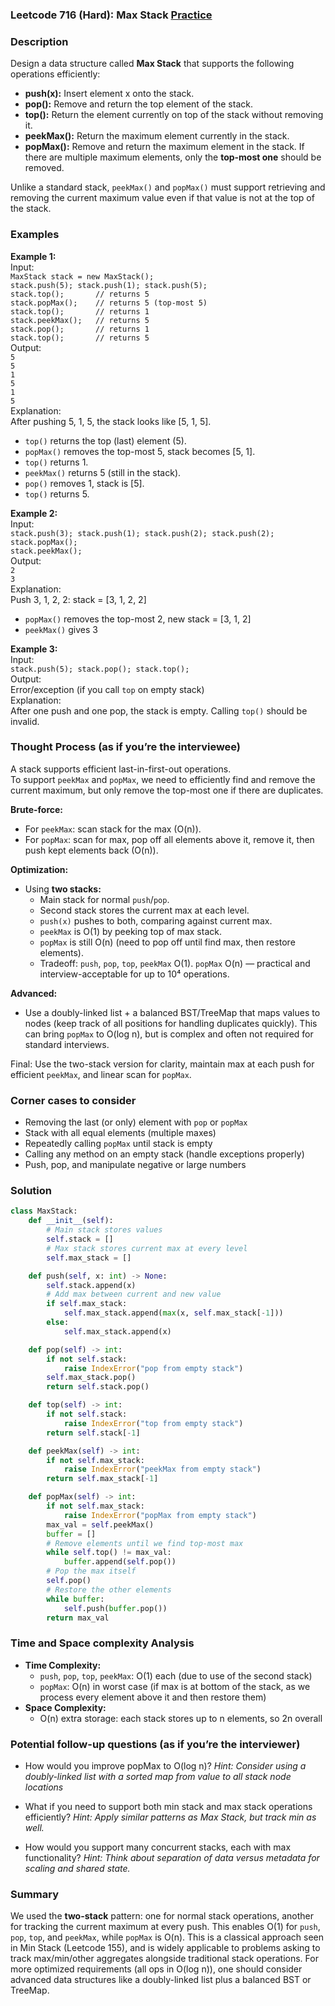 ### Leetcode 716 (Hard): Max Stack [Practice](https://leetcode.com/problems/max-stack)

### Description  
Design a data structure called **Max Stack** that supports the following operations efficiently:
- **push(x):** Insert element x onto the stack.
- **pop():** Remove and return the top element of the stack.
- **top():** Return the element currently on top of the stack without removing it.
- **peekMax():** Return the maximum element currently in the stack.
- **popMax():** Remove and return the maximum element in the stack. If there are multiple maximum elements, only the **top-most one** should be removed.

Unlike a standard stack, `peekMax()` and `popMax()` must support retrieving and removing the current maximum value even if that value is not at the top of the stack.

### Examples  

**Example 1:**  
Input:  
`MaxStack stack = new MaxStack();`  
`stack.push(5); stack.push(1); stack.push(5);`  
`stack.top();       // returns 5`  
`stack.popMax();    // returns 5 (top-most 5)`  
`stack.top();       // returns 1`  
`stack.peekMax();   // returns 5`  
`stack.pop();       // returns 1`  
`stack.top();       // returns 5`  
Output:  
`5`  
`5`  
`1`  
`5`  
`1`  
`5`  
Explanation:  
After pushing 5, 1, 5, the stack looks like [5, 1, 5].  
- `top()` returns the top (last) element (5).  
- `popMax()` removes the top-most 5, stack becomes [5, 1].  
- `top()` returns 1.  
- `peekMax()` returns 5 (still in the stack).  
- `pop()` removes 1, stack is [5].  
- `top()` returns 5.

**Example 2:**  
Input:  
`stack.push(3); stack.push(1); stack.push(2); stack.push(2);`  
`stack.popMax();`  
`stack.peekMax();`  
Output:  
`2`  
`3`  
Explanation:  
Push 3, 1, 2, 2: stack = [3, 1, 2, 2]  
- `popMax()` removes the top-most 2, new stack = [3, 1, 2]  
- `peekMax()` gives 3

**Example 3:**  
Input:  
`stack.push(5); stack.pop(); stack.top();`  
Output:  
Error/exception (if you call `top` on empty stack)  
Explanation:  
After one push and one pop, the stack is empty. Calling `top()` should be invalid.

### Thought Process (as if you’re the interviewee)  
A stack supports efficient last-in-first-out operations.  
To support `peekMax` and `popMax`, we need to efficiently find and remove the current maximum, but only remove the top-most one if there are duplicates.

**Brute-force:**  
- For `peekMax`: scan stack for the max (O(n)).
- For `popMax`: scan for max, pop off all elements above it, remove it, then push kept elements back (O(n)).

**Optimization:**  
- Using **two stacks:**  
  - Main stack for normal `push`/`pop`.
  - Second stack stores the current max at each level.
  - `push(x)` pushes to both, comparing against current max.
  - `peekMax` is O(1) by peeking top of max stack.
  - `popMax` is still O(n) (need to pop off until find max, then restore elements).
  - Tradeoff: `push`, `pop`, `top`, `peekMax` O(1). `popMax` O(n) — practical and interview-acceptable for up to 10⁴ operations.

**Advanced:**  
- Use a doubly-linked list + a balanced BST/TreeMap that maps values to nodes (keep track of all positions for handling duplicates quickly). This can bring `popMax` to O(log n), but is complex and often not required for standard interviews.

Final: Use the two-stack version for clarity, maintain max at each push for efficient `peekMax`, and linear scan for `popMax`.

### Corner cases to consider  
- Removing the last (or only) element with `pop` or `popMax`
- Stack with all equal elements (multiple maxes)
- Repeatedly calling `popMax` until stack is empty
- Calling any method on an empty stack (handle exceptions properly)
- Push, pop, and manipulate negative or large numbers

### Solution

```python
class MaxStack:
    def __init__(self):
        # Main stack stores values
        self.stack = []
        # Max stack stores current max at every level
        self.max_stack = []

    def push(self, x: int) -> None:
        self.stack.append(x)
        # Add max between current and new value
        if self.max_stack:
            self.max_stack.append(max(x, self.max_stack[-1]))
        else:
            self.max_stack.append(x)

    def pop(self) -> int:
        if not self.stack:
            raise IndexError("pop from empty stack")
        self.max_stack.pop()
        return self.stack.pop()

    def top(self) -> int:
        if not self.stack:
            raise IndexError("top from empty stack")
        return self.stack[-1]

    def peekMax(self) -> int:
        if not self.max_stack:
            raise IndexError("peekMax from empty stack")
        return self.max_stack[-1]

    def popMax(self) -> int:
        if not self.max_stack:
            raise IndexError("popMax from empty stack")
        max_val = self.peekMax()
        buffer = []
        # Remove elements until we find top-most max
        while self.top() != max_val:
            buffer.append(self.pop())
        # Pop the max itself
        self.pop()
        # Restore the other elements
        while buffer:
            self.push(buffer.pop())
        return max_val
```

### Time and Space complexity Analysis  

- **Time Complexity:**
  - `push`, `pop`, `top`, `peekMax`: O(1) each (due to use of the second stack)
  - `popMax`: O(n) in worst case (if max is at bottom of the stack, as we process every element above it and then restore them)
- **Space Complexity:**
  - O(n) extra storage: each stack stores up to n elements, so 2n overall

### Potential follow-up questions (as if you’re the interviewer)  

- How would you improve popMax to O(log n)?
  *Hint: Consider using a doubly-linked list with a sorted map from value to all stack node locations*

- What if you need to support both min stack and max stack operations efficiently?
  *Hint: Apply similar patterns as Max Stack, but track min as well.*

- How would you support many concurrent stacks, each with max functionality?
  *Hint: Think about separation of data versus metadata for scaling and shared state.*

### Summary
We used the **two-stack** pattern: one for normal stack operations, another for tracking the current maximum at every push. This enables O(1) for `push`, `pop`, `top`, and `peekMax`, while `popMax` is O(n). This is a classical approach seen in Min Stack (Leetcode 155), and is widely applicable to problems asking to track max/min/other aggregates alongside traditional stack operations. For more optimized requirements (all ops in O(log n)), one should consider advanced data structures like a doubly-linked list plus a balanced BST or TreeMap.